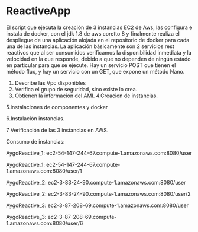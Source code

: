 # ReactiveApp
El script que ejecuta la creación de 3 instancias EC2 de Aws, las configura  e instala  de docker, con  el jdk 1.8 de aws coretto 8 y finalmente realiza el despliegue de una aplicación alojada en el repositorio de docker para cada una de las instancias. La aplicación básicamente son 2 servicios rest reactivos que al ser consumidos verificamos la disponibilidad inmediata y la velocidad en la que responde, debido a que no dependen de ningún estado en particular para que se ejecute. Hay un servicio POST que tienen el método flux, y hay un servicio con un GET, que expone un método Nano.

1. Describe las Vpc disponibles
2. Verifica el grupo de seguridad, sino existe lo crea.
3. Obtienen la información del AMI.
4.Creacion de instancias.

5.instalaciones de componentes y docker 

6.Instalación instancias.

7 Verificación de las 3 instancias en AWS.

Consumo de instancias:

AygoReactive_1: ec2-54-147-244-67.compute-1.amazonaws.com:8080/user

AygoReactive_1: ec2-54-147-244-67.compute-1.amazonaws.com:8080/user/1

AygoReactive_2: ec2-3-83-24-90.compute-1.amazonaws.com:8080/user

AygoReactive_2: ec2-3-83-24-90.compute-1.amazonaws.com:8080/user/2

AygoReactive_3: ec2-3-87-208-69.compute-1.amazonaws.com:8080/user 

AygoReactive_3: ec2-3-87-208-69.compute-1.amazonaws.com:8080/user/6

 
 






